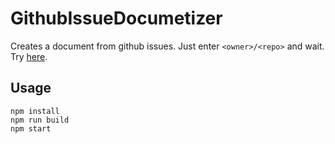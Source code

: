 # GithubIssueDocumetizer
Creates a document from github issues. Just enter `<owner>/<repo>` and wait. Try [here](http://ssh.cloud.google.com/?cloudshell_git_repo=https://github.com/bt7s7k7/GithubIssueDocumetizer.git).
## Usage
````
npm install
npm run build
npm start
````
